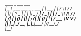  ____                            _          ___    ___        __<br>
|  _ \ _ __ ___  _   _  ___  ___| |_ ___   |_ _|  / \ \      / /<br>
| |_) | '__/ _ \| | | |/ _ \/ __| __/ _ \   | |  / _ \ \ /\ / / <br>
|  __/| | | (_) | |_| |  __/ (__| || (_) |  | | / ___ \ V  V /  <br>
|_|   |_|  \___/ \__, |\___|\___|\__\___/  |___/_/   \_\_/\_/   <br>
                 |___/                                          <br>
<br>
